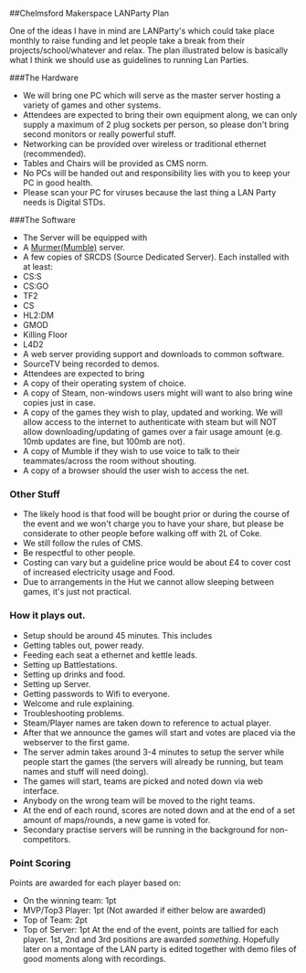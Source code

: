 ##Chelmsford Makerspace LANParty Plan

One of the ideas I have in mind are LANParty's which could take place monthly to raise funding and let people take a break from their projects/school/whatever and relax.
The plan illustrated below is basically what I think we should use as guidelines to running Lan Parties.

###The Hardware
- We will bring one PC which will serve as the master server hosting a variety of games and other systems.
- Attendees are expected to bring their own equipment along, we can only supply a maximum of 2 plug sockets per person, so please don't bring second monitors or really powerful stuff.
- Networking can be provided over wireless or traditional ethernet (recommended).
- Tables and Chairs will be provided as CMS norm.
- No PCs will be handed out and responsibility lies with you to keep your PC in good health.
- Please scan your PC for viruses because the last thing a LAN Party needs is Digital STDs.

###The Software
- The Server will be equipped with
 - A [Murmer(Mumble)](http://mumble.sourceforge.net/) server.
 - A few copies of SRCDS (Source Dedicated Server). Each installed with at least:
  - CS:S
  - CS:GO
  - TF2
  - CS
  - HL2:DM
  - GMOD
  - Killing Floor
  - L4D2
 - A web server providing support and downloads to common software.
 - SourceTV being recorded to demos.
- Attendees are expected to bring
 - A copy of their operating system of choice.
 - A copy of Steam, non-windows users might will want to also bring wine copies just in case.
 - A copy of the games they wish to play, updated and working. We will allow access to the internet to authenticate with steam but will NOT allow downloading/updating of games   over a fair usage amount (e.g. 10mb updates are fine, but 100mb are not).
 - A copy of Mumble if they wish to use voice to talk to their teammates/across the room without shouting.
 - A copy of a browser should the user wish to access the net.

### Other Stuff
- The likely hood is that food will be bought prior or during the course of the event and we won't charge you to have your share, but please be considerate to other people before walking off with 2L of Coke.
- We still follow the rules of CMS.
- Be respectful to other people.
- Costing can vary but a guideline price would be about £4 to cover cost of increased electricity usage and Food.
- Due to arrangements in the Hut we cannot allow sleeping between games, it's just not practical.

### How it plays out.
- Setup should be around 45 minutes. This includes
 - Getting tables out, power ready.
 - Feeding each seat a ethernet and kettle leads.
 - Setting up Battlestations.
 - Setting up drinks and food.
 - Setting up Server.
 - Getting passwords to Wifi to everyone.
 - Welcome and rule explaining.
 - Troubleshooting problems.
 - Steam/Player names are taken down to reference to actual player.
- After that we announce the games will start and votes are placed via the webserver to the first game.
- The server admin takes around 3-4 minutes to setup the server while people start the games (the servers will already be running, but team names and stuff will need doing).
- The games will start, teams are picked and noted down via web interface.
- Anybody on the wrong team will be moved to the right teams.
- At the end of each round, scores are noted down and at the end of a set amount of maps/rounds, a new game is voted for.
- Secondary practise servers will be running in the background for non-competitors.

### Point Scoring
Points are awarded for each player based on:
- On the winning team: 1pt
- MVP/Top3 Player: 1pt (Not awarded if either below are awarded)
- Top of Team: 2pt
- Top of Server: 1pt
At the end of the event, points are tallied for each player. 1st, 2nd and 3rd positions are awarded *something*.
Hopefully later on a montage of the LAN party is edited together with demo files of good moments along with recordings.
